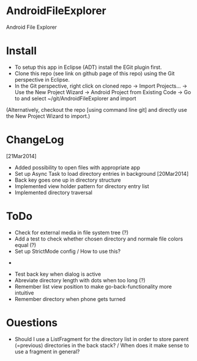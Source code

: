 AndroidFileExplorer
===================

Android File Explorer



Install
=======

* To setup this app in Eclipse (ADT) install the EGit plugin first.
* Clone this repo (see link on github page of this repo) using the Git perspective in Eclipse.
* In the Git perspective, right click on cloned repo -> Import Projects... -> Use the New Project Wizard -> Android Project from Existing Code -> Go to and select ~/git/AndroidFileExplorer and import

(Alternatively, checkout the repo [using command line git] and directly use the New Project Wizard to import.)

ChangeLog
=========

[21Mar2014]
* Added possibility to open files with appropriate app
* Set up Async Task to load directory entries in background
[20Mar2014]
* Back key goes one up in directory structure
* Implemented view holder pattern for directory entry list
* Implemented directory traversal

ToDo
====

* Check for external media in file system tree (?)
* Add a test to check whether chosen directory and normale file colors equal (?)
* Set up StrictMode config / How to use this?
* ~~~Use ViewHolders/Background thread for the dir list (?)~~~
* Test back key when dialog is active
* Abreviate directory length with dots when too long (?)
* Remember list view position to make go-back-functionality more intuitive
* Remember directory when phone gets turned

Ouestions
=========

* Should I use a ListFragment for the directory list in order to store parent (=previous) directories in the back stack? / When does it make sense to use a fragment in general?

